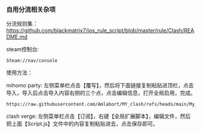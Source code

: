 ### 自用分流相关杂项

分流规则集：https://github.com/blackmatrix7/ios_rule_script/blob/master/rule/Clash/README.md

steam控制台:
```
Steam://nav/console
```
使用方法：

mihomo party: 左侧菜单栏点击【覆写】，然后将下面链接复制粘贴进顶栏，点击导入，导入后点击导入内容右侧的三个点，点击编辑信息，打开全局启用，完成。
```
https://raw.githubusercontent.com/Amlabort/MY_clash/refs/heads/main/My_rules.yaml
```

clash verge:  左侧菜单栏点击【订阅】，右键【全局扩展脚本】，编辑文件，然后把上面【Script.js】文件中的内容复制粘贴进去，点击保存即可。
